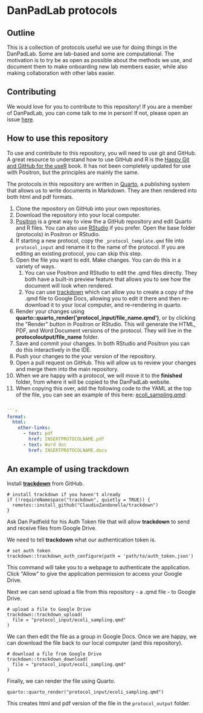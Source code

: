 # DanPadLab protocols

## Outline

This is a collection of protocols useful we use for doing things in the DanPadLab. Some are lab-based and some are computational. The motivation is to try be as open as possible about the methods we use, and document them to make onboarding new lab members easier, while also making collaboration with other labs easier.

## Contributing

We would love for you to contribute to this repository! If you are a member of DanPadLab, you can come talk to me in person! If not, please open an issue [here](https://github.com/padpadpadpad/protocols/issues).

## How to use this repository

To use and contribute to this repository, you will need to use git and GitHub. A great resource to understand how to use GitHub and R is the [Happy Git and GitHub for the useR](https://happygitwithr.com/) book. It has not been completely updated for use with Positron, but the principles are mainly the same.

The protocols in this repository are written in [Quarto](https://quarto.org/), a publishing system that allows us to write documents in Markdown. They are then rendered into both html and pdf formats.

1. Clone the repository on GitHub into your own repositories.
2. Download the repository into your local computer.
3. [Positron](https://positron.posit.co/) is a great way to view the a GitHub repository and edit Quarto and R files. You can also use [RStudio](https://posit.co/download/rstudio-desktop/) if you prefer. Open the base folder (protocols) in Positron or RStudio.
4. If starting a new protocol, copy the `_protocol_template.qmd` file into `protocol_input` and rename it to the name of the protocol. If you are editing an existing protocol, you can skip this step.
5. Open the file you want to edit. Make changes. You can do this in a variety of ways.
    1. You can use Positron and RStudio to edit the .qmd files directly. They both have a built-in preview feature that allows you to see how the document will look when rendered.
    2. You can use [trackdown](https://github.com/claudiozandonella/trackdown/) which can allow you to create a copy of the .qmd file to Google Docs, allowing you to edit it there and then re-download it to your local computer, and re-rendering in quarto.
6. Render your changes using **quarto::quarto_render('protocol_input/file_name.qmd')**, or by clicking the "Render" button in Positron or RStudio. This will generate the HTML, PDF, and Word Document versions of the protocol. They will live in the **protocoloutput/file_name** folder.
7. Save and commit your changes. In both RStudio and Positron you can do this interactively in the IDE.
8. Push your changes to the your version of the repository.
9. Open a pull request on GitHub. This will allow us to review your changes and merge them into the main repository.
10. When we are happy with a protocol, we will move it to the **finished** folder, from where it will be copied to the DanPadLab website.
11. When copying this over, add the following code to the YAML at the top of the file, you can see an example of this here: [ecoli_sampling.qmd](protocol_output/finished/padlabnas/index.qmd):

```yaml

```r
format:
  html:
    other-links:
      - text: pdf
        href: INSERTPROTOCOLNAME.pdf
      - text: Word doc
        href: INSERTPROTOCOLNAME.docx
```

## An example of using trackdown

Install [**trackdown**](https://claudiozandonella.github.io/trackdown/) from GitHub.

```{r}
# install trackdown if you haven't already
if (!requireNamespace("trackdown", quietly = TRUE)) {
  remotes::install_github("ClaudioZandonella/trackdown")
}
```

Ask Dan Padfield for his Auth Token file that will allow **trackdown** to send and receive files from Google Drive.

We need to tell **trackdown** what our authentication token is.

```{r}
# set auth token
trackdown::trackdown_auth_configure(path = 'path/to/auth_token.json')
```

This command will take you to a webpage to authenticate the application. Click "Allow" to give the application permission to access your Google Drive.

Next we can send upload a file from this repository - a .qmd file - to Google Drive.

```{r}
# upload a file to Google Drive
trackdown::trackdown_upload(
  file = "protocol_input/ecoli_sampling.qmd"
)
```

We can then edit the file as a group in Google Docs. Once we are happy, we can download the file back to our local computer (and this repository).

```{r}
# download a file from Google Drive
trackdown::trackdown_download(
  file = "protocol_input/ecoli_sampling.qmd"
)
```

Finally, we can render the file using Quarto.

```{r}
quarto::quarto_render("protocol_input/ecoli_sampling.qmd")
```

This creates html and pdf version of the file in the `protocol_output` folder.

